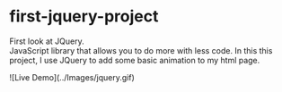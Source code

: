 # first-jquery-project
<p>
  First look at JQuery.<br/>
  JavaScript library that allows you to do more with less code. In this this project, I use JQuery to add some basic animation to my html page. 
</p>
![Live Demo](../Images/jquery.gif)

